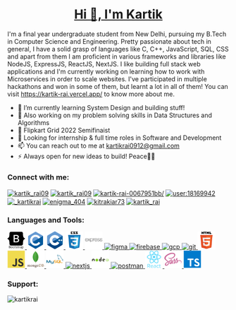 
<a href="https://kartik-rai.vercel.app/"><h1 align="center">Hi 👋, I'm Kartik</h1></a>

<p>I'm a final year undergraduate student from New Delhi, pursuing my B.Tech in Computer Science and Engineering. Pretty passionate about tech in general, I have a solid grasp of languages like C, C++, JavaScript, SQL, CSS and apart from them I am proficient in various frameworks and libraries like NodeJS, ExpressJS, ReactJS, NextJS. I like building full stack web applications and I'm currently working on learning how to work with Microservices in order to scale websites. I've participated in multiple hackathons and won in some of them, but learnt a lot in all of them! You can visit <a href="https://kartik-rai.vercel.app/">https://kartik-rai.vercel.app/</a> to know more about me.</p>

<ul>
<li>🔭 I’m currently learning System Design and building stuff!</li>
<li>🤖 Also working on my problem solving skills in Data Structures and Algorithms</li>
<li>🌱 Flipkart Grid 2022 Semifinaist</li>
<li>💬 Looking for internship & full time roles in Software and Development</li>
<li>📫 You can reach out to me at <a href="mailto: kartikrai0912@gmail.com">kartikrai0912@gmail.com</a></li>
<li>⚡ Always open for new ideas to build! Peace✌🏼</li>
</ul>

<h3 align="left">Connect with me:</h3>
<p align="left">
<a href="https://codepen.io/kartik_rai09" target="blank"><img align="center" src="https://raw.githubusercontent.com/rahuldkjain/github-profile-readme-generator/master/src/images/icons/Social/codepen.svg" alt="kartik_rai09" height="30" width="40" /></a>
<a href="https://twitter.com/kartik_rai09" target="blank"><img align="center" src="https://raw.githubusercontent.com/rahuldkjain/github-profile-readme-generator/master/src/images/icons/Social/twitter.svg" alt="kartik_rai09" height="30" width="40" /></a>
<a href="https://linkedin.com/in/kartik-rai-0067951bb/" target="blank"><img align="center" src="https://raw.githubusercontent.com/rahuldkjain/github-profile-readme-generator/master/src/images/icons/Social/linked-in-alt.svg" alt="kartik-rai-0067951bb/" height="30" width="40" /></a>
<a href="https://stackoverflow.com/users/user:18169942" target="blank"><img align="center" src="https://raw.githubusercontent.com/rahuldkjain/github-profile-readme-generator/master/src/images/icons/Social/stack-overflow.svg" alt="user:18169942" height="30" width="40" /></a>
<a href="https://instagram.com/_kartikrai" target="blank"><img align="center" src="https://raw.githubusercontent.com/rahuldkjain/github-profile-readme-generator/master/src/images/icons/Social/instagram.svg" alt="_kartikrai" height="30" width="40" /></a>
<a href="https://www.codechef.com/users/enigma_404" target="blank"><img align="center" src="https://cdn.jsdelivr.net/npm/simple-icons@3.1.0/icons/codechef.svg" alt="enigma_404" height="30" width="40" /></a>
<a href="https://codeforces.com/profile/kitrakiar73" target="blank"><img align="center" src="https://raw.githubusercontent.com/rahuldkjain/github-profile-readme-generator/master/src/images/icons/Social/codeforces.svg" alt="kitrakiar73" height="30" width="40" /></a>
<a href="https://www.leetcode.com/kartik_rai" target="blank"><img align="center" src="https://raw.githubusercontent.com/rahuldkjain/github-profile-readme-generator/master/src/images/icons/Social/leet-code.svg" alt="kartik_rai" height="30" width="40" /></a>
</p>

<h3 align="left">Languages and Tools:</h3>
<p align="left"> <a href="https://getbootstrap.com" target="_blank" rel="noreferrer"> <img src="https://raw.githubusercontent.com/devicons/devicon/master/icons/bootstrap/bootstrap-plain-wordmark.svg" alt="bootstrap" width="40" height="40"/> </a> <a href="https://www.cprogramming.com/" target="_blank" rel="noreferrer"> <img src="https://raw.githubusercontent.com/devicons/devicon/master/icons/c/c-original.svg" alt="c" width="40" height="40"/> </a> <a href="https://www.w3schools.com/cpp/" target="_blank" rel="noreferrer"> <img src="https://raw.githubusercontent.com/devicons/devicon/master/icons/cplusplus/cplusplus-original.svg" alt="cplusplus" width="40" height="40"/> </a> <a href="https://www.w3schools.com/css/" target="_blank" rel="noreferrer"> <img src="https://raw.githubusercontent.com/devicons/devicon/master/icons/css3/css3-original-wordmark.svg" alt="css3" width="40" height="40"/> </a> <a href="https://expressjs.com" target="_blank" rel="noreferrer"> <img src="https://raw.githubusercontent.com/devicons/devicon/master/icons/express/express-original-wordmark.svg" alt="express" width="40" height="40"/> </a> <a href="https://www.figma.com/" target="_blank" rel="noreferrer"> <img src="https://www.vectorlogo.zone/logos/figma/figma-icon.svg" alt="figma" width="40" height="40"/> </a> <a href="https://firebase.google.com/" target="_blank" rel="noreferrer"> <img src="https://www.vectorlogo.zone/logos/firebase/firebase-icon.svg" alt="firebase" width="40" height="40"/> </a> <a href="https://cloud.google.com" target="_blank" rel="noreferrer"> <img src="https://www.vectorlogo.zone/logos/google_cloud/google_cloud-icon.svg" alt="gcp" width="40" height="40"/> </a> <a href="https://git-scm.com/" target="_blank" rel="noreferrer"> <img src="https://www.vectorlogo.zone/logos/git-scm/git-scm-icon.svg" alt="git" width="40" height="40"/> </a> <a href="https://www.w3.org/html/" target="_blank" rel="noreferrer"> <img src="https://raw.githubusercontent.com/devicons/devicon/master/icons/html5/html5-original-wordmark.svg" alt="html5" width="40" height="40"/> </a> <a href="https://developer.mozilla.org/en-US/docs/Web/JavaScript" target="_blank" rel="noreferrer"> <img src="https://raw.githubusercontent.com/devicons/devicon/master/icons/javascript/javascript-original.svg" alt="javascript" width="40" height="40"/> </a> <a href="https://www.mongodb.com/" target="_blank" rel="noreferrer"> <img src="https://raw.githubusercontent.com/devicons/devicon/master/icons/mongodb/mongodb-original-wordmark.svg" alt="mongodb" width="40" height="40"/> </a> <a href="https://www.mysql.com/" target="_blank" rel="noreferrer"> <img src="https://raw.githubusercontent.com/devicons/devicon/master/icons/mysql/mysql-original-wordmark.svg" alt="mysql" width="40" height="40"/> </a> <a href="https://nextjs.org/" target="_blank" rel="noreferrer"> <img src="https://cdn.worldvectorlogo.com/logos/nextjs-2.svg" alt="nextjs" width="40" height="40"/> </a> <a href="https://nodejs.org" target="_blank" rel="noreferrer"> <img src="https://raw.githubusercontent.com/devicons/devicon/master/icons/nodejs/nodejs-original-wordmark.svg" alt="nodejs" width="40" height="40"/> </a> <a href="https://postman.com" target="_blank" rel="noreferrer"> <img src="https://www.vectorlogo.zone/logos/getpostman/getpostman-icon.svg" alt="postman" width="40" height="40"/> </a> <a href="https://reactjs.org/" target="_blank" rel="noreferrer"> <img src="https://raw.githubusercontent.com/devicons/devicon/master/icons/react/react-original-wordmark.svg" alt="react" width="40" height="40"/> </a> <a href="https://sass-lang.com" target="_blank" rel="noreferrer"> <img src="https://raw.githubusercontent.com/devicons/devicon/master/icons/sass/sass-original.svg" alt="sass" width="40" height="40"/> </a> <a href="https://www.typescriptlang.org/" target="_blank" rel="noreferrer"> <img src="https://raw.githubusercontent.com/devicons/devicon/master/icons/typescript/typescript-original.svg" alt="typescript" width="40" height="40"/> </a> </p>

<h3 align="left">Support:</h3>
<p><a href="https://www.buymeacoffee.com/kartikrai"> <img align="left" src="https://cdn.buymeacoffee.com/buttons/v2/default-yellow.png" height="50" width="210" alt="kartikrai" /></a></p><br><br>

